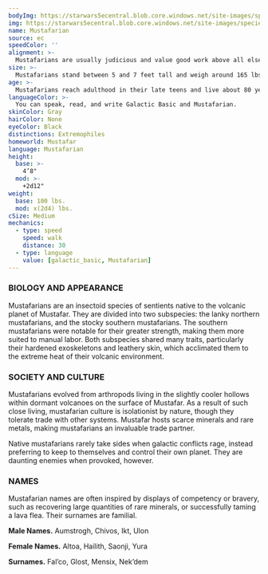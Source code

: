```yaml
---
bodyImg: https://starwars5ecentral.blob.core.windows.net/site-images/species/species_mustafarian.png
img: https://starwars5ecentral.blob.core.windows.net/site-images/species/species_mustafarian.png
name: Mustafarian
source: ec
speedColor: ''
alignment: >-
  Mustafarians are usually judicious and value good work above all else, causing them to be lawful balanced, though there are exceptions.
size: >-
  Mustafarians stand between 5 and 7 feet tall and weigh around 165 lbs. Regardless of your position in that range, your size is Medium.
age: >-
  Mustafarians reach adulthood in their late teens and live about 80 years.
languageColor: >-
  You can speak, read, and write Galactic Basic and Mustafarian. 
skinColor: Gray
hairColor: None
eyeColor: Black
distinctions: Extremophiles
homeworld: Mustafar
language: Mustafarian
height:
  base: >-
    4’8"
  mod: >-
    +2d12"
weight:
  base: 100 lbs.
  mod: x(2d4) lbs.
cSize: Medium
mechanics:
  - type: speed
    speed: walk
    distance: 30
  - type: language
    value: [galactic_basic, Mustafarian]
---
```

### BIOLOGY AND APPEARANCE
Mustafarians are an insectoid species of sentients native to the volcanic planet of Mustafar. They are divided into two subspecies: the lanky northern mustafarians, and the stocky southern mustafarians. The southern mustafarians were notable for their greater strength, making them more suited to manual labor. Both subspecies shared many traits, particularly their hardened exoskeletons and leathery skin, which acclimated them to the extreme heat of their volcanic environment.

### SOCIETY AND CULTURE
Mustafarians evolved from arthropods living in the slightly cooler hollows within dormant volcanoes on the surface of Mustafar. As a result of such close living, mustafarian culture is isolationist by nature, though they tolerate trade with other systems. Mustafar hosts scarce minerals and rare metals, making mustafarians an invaluable trade partner.

Native mustafarians rarely take sides when galactic conflicts rage, instead preferring to keep to themselves and control their own planet. They are daunting enemies when provoked, however.

### NAMES
Mustafarian names are often inspired by displays of competency or bravery, such as recovering large quantities of rare minerals, or successfully taming a lava flea. Their surnames are familial.

__Male Names.__ Aumstrogh, Chivos, Ikt, Ulon

__Female Names.__ Altoa, Hailith, Saonji, Yura

__Surnames.__ Fal’co, Glost, Mensix, Nek’dem



    